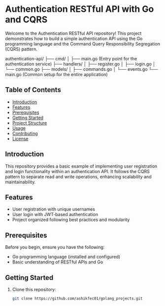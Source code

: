 # Authentication RESTful API with Go and CQRS

Welcome to the Authentication RESTful API repository! This project demonstrates how to build a simple authentication API using the Go programming language and the Command Query Responsibility Segregation (CQRS) pattern.

authentication-api/
├── cmd/
│   ├── main.go      (Entry point for the authentication service)
├── handlers/
│   ├── register.go
│   ├── login.go
│   └── common.go
├── models/
│   ├── commands.go
│   └── events.go
└── main.go               (Common setup for the entire application)

## Table of Contents

- [Introduction](#introduction)
- [Features](#features)
- [Prerequisites](#prerequisites)
- [Getting Started](#getting-started)
- [Project Structure](#project-structure)
- [Usage](#usage)
- [Contributing](#contributing)
- [License](#license)

## Introduction

This repository provides a basic example of implementing user registration and login functionality within an authentication API. It follows the CQRS pattern to separate read and write operations, enhancing scalability and maintainability.

## Features

- User registration with unique usernames
- User login with JWT-based authentication
- Project organized following best practices and modularity

## Prerequisites

Before you begin, ensure you have the following:

- Go programming language (installed and configured)
- Basic understanding of RESTful APIs and Go

## Getting Started

1. Clone this repository:

   ```bash
   git clone https://github.com/ashikfec01/golang_projects.git

